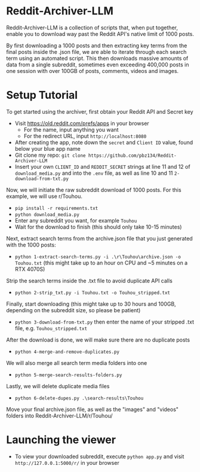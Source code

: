 # Reddit-Archiver-LLM
Reddit-Archiver-LLM is a collection of scripts that, when put together, enable you to download way past the Reddit API's native limit of 1000 posts.

By first downloading a 1000 posts and then extracting key terms from the final posts inside the .json file, we are able to iterate through each search term using an automated script.
This then downloads massive amounts of data from a single subreddit, sometimes even exceeding 400,000 posts in one session with over 100GB of posts, comments, videos and images.


# Setup Tutorial
To get started using the archiver, first obtain your Reddit API and Secret key
- Visit https://old.reddit.com/prefs/apps in your browser
   - For the name, input anything you want
  - For the redirect URL, input `http://localhost:8080`
- After creating the app, note down the `secret` and `Client ID` value, found below your blue app name
- Git clone my repo: `git clone https://github.com/pbz134/Reddit-Archiver-LLM`
- Insert your own `CLIENT_ID` and `REDDIT_SECRET` strings at line 11 and 12 of `download_media.py` and into the `.env` file, as well as line 10 and 11 `2-download-from-txt.py`

Now, we will initiate the raw subreddit download of 1000 posts. For this example, we will use r/Touhou.
- `pip install -r requirements.txt`
- `python download_media.py`
- Enter any subreddit you want, for example `Touhou`
- Wait for the download to finish (this should only take 10-15 minutes)

Next, extract search terms from the archive.json file that you just generated with the 1000 posts:
- `python 1-extract-search-terms.py -i .\r\Touhou\archive.json -o Touhou.txt` (this might take up to an hour on CPU and ~5 minutes on a RTX 4070S)

Strip the search terms inside the .txt file to avoid duplicate API calls
- `python 2-strip_txt.py -i Touhou.txt -o Touhou_stripped.txt`

Finally, start downloading (this might take up to 30 hours and 100GB, depending on the subreddit size, so please be patient)
- `python 3-download-from-txt.py` then enter the name of your stripped .txt file, e.g. `Touhou_stripped.txt`

After the download is done, we will make sure there are no duplicate posts
  - `python 4-merge-and-remove-duplicates.py`
 
We will also merge all search term media folders into one
- `python 5-merge-search-results-folders.py`

Lastly, we will delete duplicate media files
- `python 6-delete-dupes.py .\search-results\Touhou`

Move your final archive.json file, as well as the "images" and "videos" folders into Reddit-Archiver-LLM/r/Touhou/

# Launching the viewer
- To view your downloaded subreddit, execute `python app.py` and visit `http://127.0.0.1:5000/r/` in your browser
